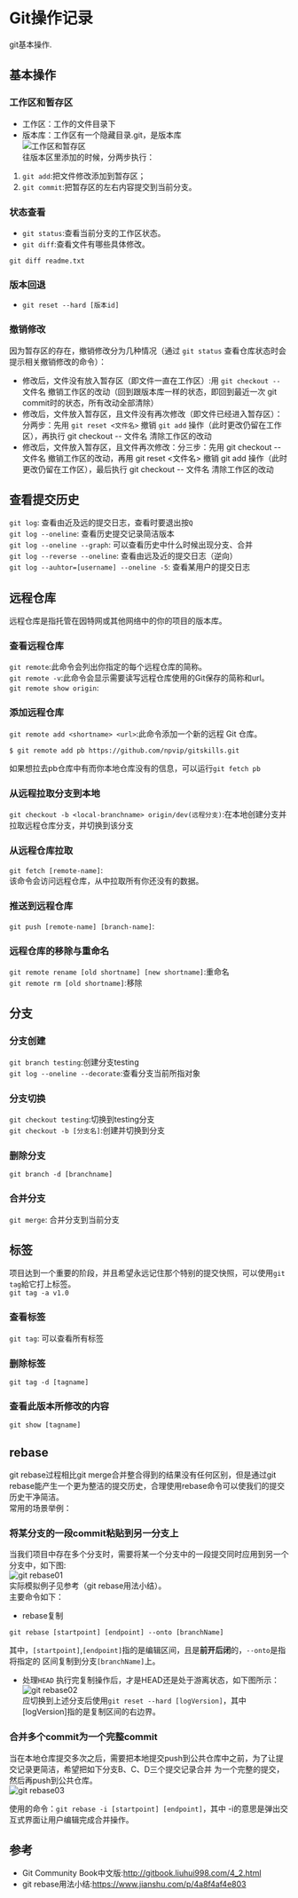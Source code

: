 # Git操作记录
git基本操作.  

## 基本操作
### 工作区和暂存区
* 工作区：工作的文件目录下    
* 版本库：工作区有一个隐藏目录.git，是版本库    
![工作区和暂存区](https://github.com/npvip/gitskills/blob/master/img/git01.jpeg)  
往版本区里添加的时候，分两步执行：  
1. `git add`:把文件修改添加到暂存区；  
2. `git commit`:把暂存区的左右内容提交到当前分支。  

### 状态查看  
* `git status`:查看当前分支的工作区状态。  
* `git diff`:查看文件有哪些具体修改。  
```git
git diff readme.txt
```

### 版本回退
* `git reset --hard [版本id]`

### 撤销修改
因为暂存区的存在，撤销修改分为几种情况（通过 `git status` 查看仓库状态时会提示相关撤销修改的命令）：  
* 修改后，文件没有放入暂存区（即文件一直在工作区）:用 `git checkout --` 文件名 撤销工作区的改动（回到跟版本库一样的状态，即回到最近一次 git commit时的状态，所有改动全部清除）  
* 修改后，文件放入暂存区，且文件没有再次修改（即文件已经进入暂存区）：分两步：先用 `git reset <文件名>` 撤销 `git add` 操作（此时更改仍留在工作区），再执行 git checkout -- 文件名 清除工作区的改动  
* 修改后，文件放入暂存区，且文件再次修改：分三步：先用 git checkout -- 文件名 撤销工作区的改动，再用 git reset <文件名> 撤销 git add 操作（此时更改仍留在工作区），最后执行 git checkout -- 文件名 清除工作区的改动  

 
## 查看提交历史
`git log`: 查看由近及远的提交日志，查看时要退出按`Q`   
`git log --oneline`: 查看历史提交记录简洁版本  
`git log --oneline --graph`: 可以查看历史中什么时候出现分支、合并  
`git log --reverse --oneline`: 查看由远及近的提交日志（逆向）  
`git log --auhtor=[username] --oneline -5`: 查看某用户的提交日志  
 
## 远程仓库 
远程仓库是指托管在因特网或其他网络中的你的项目的版本库。  
### 查看远程仓库  
`git remote`:此命令会列出你指定的每个远程仓库的简称。  
`git remote -v`:此命令会显示需要读写远程仓库使用的Git保存的简称和url。  
`git remote show origin`:
### 添加远程仓库
`git remote add <shortname> <url>`:此命令添加一个新的远程 Git 仓库。  
```
$ git remote add pb https://github.com/npvip/gitskills.git
```
如果想拉去pb仓库中有而你本地仓库没有的信息，可以运行`git fetch pb`  

### 从远程拉取分支到本地
`git checkout -b <local-branchname> origin/dev(远程分支)`:在本地创建分支并拉取远程仓库分支，并切换到该分支

### 从远程仓库拉取
`git fetch [remote-name]`:  
该命令会访问远程仓库，从中拉取所有你还没有的数据。  
### 推送到远程仓库
`git push [remote-name] [branch-name]`:  

### 远程仓库的移除与重命名
`git remote rename [old shortname] [new shortname]`:重命名  
`git remote rm [old shortname]`:移除  

## 分支
### 分支创建
`git branch testing`:创建分支testing  
`git log --oneline --decorate`:查看分支当前所指对象  
### 分支切换
`git checkout testing`:切换到testing分支  
`git checkout -b [分支名]`:创建并切换到分支  

### 删除分支
`git branch -d [branchname]`  

### 合并分支
`git merge`: 合并分支到当前分支  

## 标签
项目达到一个重要的阶段，并且希望永远记住那个特别的提交快照，可以使用`git tag`給它打上标签。  
`git tag -a v1.0`  

### 查看标签
`git tag`: 可以查看所有标签  

### 删除标签
`git tag -d [tagname]`  

### 查看此版本所修改的内容
`git show [tagname]`

## rebase
git rebase过程相比git merge合并整合得到的结果没有任何区别，但是通过git rebase能产生一个更为整洁的提交历史，合理使用rebase命令可以使我们的提交历史干净简洁。  
常用的场景举例： 
### 将某分支的一段commit粘贴到另一分支上
当我们项目中存在多个分支时，需要将某一个分支中的一段提交同时应用到另一个分支中，如下图:  
![git rebase01](https://github.com/npvip/gitskills/blob/master/img/git02.png)   
实际模拟例子见参考（git rebase用法小结）。  
主要命令如下：  
* rebase复制
```git
git rebase [startpoint] [endpoint] --onto [branchName]
```
其中，`[startpoint]`,`[endpoint]`指的是编辑区间，且是**前开后闭**的，`--onto`是指将指定的
区间复制到分支`[branchName]`上。  
* 处理`HEAD`
执行完复制操作后，才是HEAD还是处于游离状态，如下图所示：  
![git rebase02](https://github.com/npvip/gitskills/blob/master/img/git03.png)  
应切换到上述分支后使用`git reset --hard [logVersion]`，其中[logVersion]指的是复制区间的右边界。  

### 合并多个commit为一个完整commit
当在本地仓库提交多次之后，需要把本地提交push到公共仓库中之前，为了让提交记录更简洁，希望把如下分支B、C、D三个提交记录合并
为一个完整的提交，然后再push到公共仓库。  
![git rebase03](https://github.com/npvip/gitskills/blob/master/img/git04.png)  

使用的命令：`git rebase -i [startpoint] [endpoint]`，其中 -i的意思是弹出交互式界面让用户编辑完成合并操作。  



## 参考
* Git Community Book中文版:http://gitbook.liuhui998.com/4_2.html  
* git rebase用法小结:https://www.jianshu.com/p/4a8f4af4e803  
